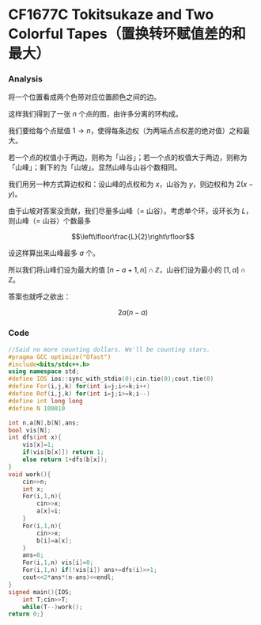 # CF1677C Tokitsukaze and Two Colorful Tapes（置换转环赋值差的和最大）

### Analysis

将一个位置看成两个色带对应位置颜色之间的边。

这样我们得到了一张 $n$ 个点的图，由许多分离的环构成。

我们要给每个点赋值 $1\to n$，使得每条边权（为两端点点权差的绝对值）之和最大。

若一个点的权值小于两边，则称为「山谷」；若一个点的权值大于两边，则称为「山峰」；剩下的为「山坡」。显然山峰与山谷个数相同。

我们用另一种方式算边权和：设山峰的点权和为 $x$，山谷为 $y$，则边权和为 $2(x-y)$。

由于山坡对答案没贡献，我们尽量多山峰（$=$ 山谷）。考虑单个环，设环长为 $L$，则山峰（$=$ 山谷）个数最多

$$\left\lfloor\frac{L}{2}\right\rfloor$$

设这样算出来山峰最多 $a$ 个。

所以我们将山峰们设为最大的值 $[n-a+1,n]\cap\mathbb{Z}$，山谷们设为最小的 $[1,a]\cap\mathbb{Z}$。

答案也就呼之欲出：

$$2a(n-a)$$

### Code

```cpp
//Said no more counting dollars. We'll be counting stars.
#pragma GCC optimize("Ofast")
#include<bits/stdc++.h>
using namespace std;
#define IOS ios::sync_with_stdio(0);cin.tie(0);cout.tie(0)
#define For(i,j,k) for(int i=j;i<=k;i++)
#define Rof(i,j,k) for(int i=j;i>=k;i--)
#define int long long
#define N 100010

int n,a[N],b[N],ans;
bool vis[N];
int dfs(int x){
	vis[x]=1;
	if(vis[b[x]]) return 1;
	else return 1+dfs(b[x]);
}
void work(){
	cin>>n;
	int x;
	For(i,1,n){
		cin>>x;
		a[x]=i;
	}
	For(i,1,n){
		cin>>x;
		b[i]=a[x];
	}
	ans=0;
	For(i,1,n) vis[i]=0;
	For(i,1,n) if(!vis[i]) ans+=dfs(i)>>1;
	cout<<2*ans*(n-ans)<<endl;
}
signed main(){IOS;
	int T;cin>>T;
	while(T--)work();
return 0;}
```

